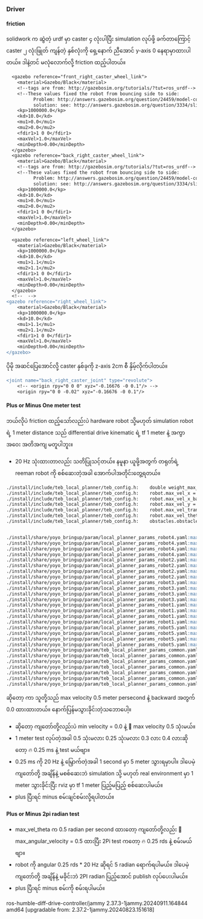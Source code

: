 ### Driver
#### friction
solidwork က ဆွဲတဲ့ urdf မှာ caster ၄ လုံးပါပြီး simulation လုပ်ဖို့ ခက်တာကြောင့် caster ၂ လုံးဖြုတ် ကျန်တဲ့ နှစ်လုံးကို ရှေ့နောက် ညီအောင် y-axis 0 နေရာမှာထားပါတယ်။ ဒါနဲ့တင် မလုံလောက်လို့ friction ထည့်ပါတယ်။
```diff
  <gazebo reference="front_right_caster_wheel_link">
    <material>Gazebo/Black</material>
    <!--tags are from: http://gazebosim.org/tutorials/?tut=ros_urdf-->
    <!--These values fixed the robot from bouncing side to side:
          Problem: http://answers.gazebosim.org/question/24459/model-contact-with-ground-issue/
          solution: see: http://answers.gazebosim.org/question/3334/slip1-slip2-in-urdf/-->
    <kp>1000000.0</kp>
    <kd>10.0</kd>
    <mu1>0.0</mu1>
    <mu2>0.0</mu2>
    <fdir1>1 0 0</fdir1>
    <maxVel>1.0</maxVel>
    <minDepth>0.00</minDepth>
  </gazebo>
  <gazebo reference="back_right_caster_wheel_link">
    <material>Gazebo/Black</material>
    <!--tags are from: http://gazebosim.org/tutorials/?tut=ros_urdf-->
    <!--These values fixed the robot from bouncing side to side:
          Problem: http://answers.gazebosim.org/question/24459/model-contact-with-ground-issue/
          solution: see: http://answers.gazebosim.org/question/3334/slip1-slip2-in-urdf/-->
    <kp>1000000.0</kp>
    <kd>10.0</kd>
    <mu1>0.0</mu1>
    <mu2>0.0</mu2>
    <fdir1>1 0 0</fdir1>
    <maxVel>1.0</maxVel>
    <minDepth>0.00</minDepth>
  </gazebo>

  <gazebo reference="left_wheel_link">
    <material>Gazebo/Black</material>
    <kp>1000000.0</kp>
    <kd>10.0</kd>
    <mu1>1.1</mu1>
    <mu2>1.1</mu2>
    <fdir1>1 0 0</fdir1>
    <maxVel>1.0</maxVel>
    <minDepth>0.00</minDepth>
  </gazebo>
  <!--  -->
<gazebo reference="right_wheel_link">
    <material>Gazebo/Black</material>
    <kp>1000000.0</kp>
    <kd>10.0</kd>
    <mu1>1.1</mu1>
    <mu2>1.1</mu2>
    <fdir1>1 0 0</fdir1>
    <maxVel>1.0</maxVel>
    <minDepth>0.00</minDepth>
</gazebo>
```
ပိုမို အဆင်ပြေအောင်လို့ caster နှစ်ခုကို z-axis 2cm စီ နှိမ့်လိုက်ပါတယ်။
```diff
<joint name="back_right_caster_joint" type="revolute">
    <!-- <origin rpy="0 0 0" xyz="-0.16676 -0 0.1"/> -->
    <origin rpy="0 0 -0.02" xyz="-0.16676 -0 0.1"/>
```

#### Plus or Minus One meter test
ဘယ်လိုပဲ friction ထည့်သော်လည်းပဲ hardware robot သို့မဟုတ် simulation robot ရဲ့ 1 meter distance သည်  differential drive kinematic ရဲ့ tf 1 meter နဲ့ အကွာအဝေး အတိအကျ မတူပါဘူး။
- 20 Hz သုံးထားတာလည်း သတိပြုသင့်တယ်။
နမူနာ ယူဖို့အတွက် တရုတ်ရဲ့ reeman robot ကို စစ်ဆေးတဲ့အခါ အောက်ပါအတိုင်းတွေ့ရတယ်။
```md
./install/include/teb_local_planner/teb_config.h:    double weight_max_vel_theta; //!< Optimization weight for satisfying the maximum allowed angular velocity
./install/include/teb_local_planner/teb_config.h:    robot.max_vel_x = 0.4;
./install/include/teb_local_planner/teb_config.h:    robot.max_vel_x_backwards = 0.2;
./install/include/teb_local_planner/teb_config.h:    robot.max_vel_y = 0.0;
./install/include/teb_local_planner/teb_config.h:    robot.max_vel_trans = 0.0;
./install/include/teb_local_planner/teb_config.h:    robot.max_vel_theta = 0.3;
./install/include/teb_local_planner/teb_config.h:    obstacles.obstacle_proximity_ratio_max_vel = 1;


./install/share/yoyo_bringup/param/local_planner_params_robot4.yaml:max_vel_x: 0.5
./install/share/yoyo_bringup/param/local_planner_params_robot4.yaml:max_vel_x_backwards: 0.0
./install/share/yoyo_bringup/param/local_planner_params_robot4.yaml:max_vel_y: 0.0
./install/share/yoyo_bringup/param/local_planner_params_robot4.yaml:max_vel_theta: 0.5
./install/share/yoyo_bringup/param/local_planner_params_robot2.yaml:max_vel_x: 0.15
./install/share/yoyo_bringup/param/local_planner_params_robot2.yaml:max_vel_x_backwards: 0.0
./install/share/yoyo_bringup/param/local_planner_params_robot2.yaml:max_vel_y: 0.0
./install/share/yoyo_bringup/param/local_planner_params_robot2.yaml:max_vel_theta: 0.15
./install/share/yoyo_bringup/param/local_planner_params_robot3.yaml:max_vel_x: 0.5
./install/share/yoyo_bringup/param/local_planner_params_robot3.yaml:max_vel_x_backwards: 0.0
./install/share/yoyo_bringup/param/local_planner_params_robot3.yaml:max_vel_y: 0.0
./install/share/yoyo_bringup/param/local_planner_params_robot3.yaml:max_vel_theta: 0.5
./install/share/yoyo_bringup/param/local_planner_params_robot1.yaml:max_vel_x: 0.5
./install/share/yoyo_bringup/param/local_planner_params_robot1.yaml:max_vel_x_backwards: 0.0
./install/share/yoyo_bringup/param/local_planner_params_robot1.yaml:max_vel_y: 0.0
./install/share/yoyo_bringup/param/local_planner_params_robot1.yaml:max_vel_theta: 0.5
./install/share/yoyo_bringup/param/local_planner_params_robot5.yaml:max_vel_x: 0.5
./install/share/yoyo_bringup/param/local_planner_params_robot5.yaml:max_vel_x_backwards: 0.0
./install/share/yoyo_bringup/param/local_planner_params_robot5.yaml:max_vel_y: 0.0
./install/share/yoyo_bringup/param/local_planner_params_robot5.yaml:max_vel_theta: 0.5
./install/share/yoyo_bringup/param/teb_local_planner_params_common.yaml:  # max_vel_x: 0.5 🌟
./install/share/yoyo_bringup/param/teb_local_planner_params_common.yaml:  # max_vel_x_backwards: 0.0 🌟
./install/share/yoyo_bringup/param/teb_local_planner_params_common.yaml:  # max_vel_y: 0.0
./install/share/yoyo_bringup/param/teb_local_planner_params_common.yaml:  # max_vel_theta: 0.5 🌟
./install/share/yoyo_bringup/param/teb_local_planner_params_common.yaml:  weight_max_vel_x: 2
./install/share/yoyo_bringup/param/teb_local_planner_params_common.yaml:  weight_max_vel_y: 1
./install/share/yoyo_bringup/param/teb_local_planner_params_common.yaml:  weight_max_vel_theta: 1
```
ဆိုတော့ ကာ သူတို့သည် max velocity 0.5 meter persecond နဲ့ backward အတွက် 0.0 ထားထားတယ်။ နောက်ပြန်မသွားခိုင်းတဲ့သဘောပေါ့။
-  ဆိုတော့ ကျတော်တို့လည်းပဲ min velocity = 0.0 နဲ့ 🌟 max velocity 0.5 သုံးမယ်။ 
-  1 meter test လုပ်တဲ့အခါ 0.5 သုံးမလား 0.25 သုံးမလား 0.3 လား 0.4 လားဆိုတော့ 🔥 0.25 ms နဲ့ test မယ်ဗျာ။
- 0.25 ms ကို 20 Hz နဲ့ မြှောက်တဲ့အခါ 1 second မှာ 5 meter သွားရမှာပါ။ ဒါပေမဲ့ ကျတော်တို့ အချိန်နဲ့ မစစ်ဆေးဘဲ simulation သို့ မဟုတ် real environment မှာ 1 meter သွားခိုင်းပြီး rviz မှာ tf 1 meter ပြည့်မပြည့် စစ်ဆေးပါမယ်။
- plus ပြီးရင် minus စမ်းချင်စမ်းလို့ရပါတယ်။

#### Plus or Minus 2pi radian test
- max_vel_theta က 0.5 radian per second ထားတော့ ကျတော်တို့လည်း 🌟 max_angular_velocity = 0.5 ထားပြီး 2Pi test ကတော့ 🔥 0.25 rds နဲ့ စမ်းမယ်ဗျာ။
- robot ကို angular 0.25 rds * 20 Hz ဆိုရင် 5 radian ရောက်ရပါမယ်။ ဒါပေမဲ့ ကျတော်တို့ အချိန်နဲ့ မခိုင်းဘဲ 2PI radian ပြည့်အောင် publish လုပ်ပေးပါမယ်။
- plus ပြီးရင် minus စမ်းကို စမ်းရပါမယ်။

ros-humble-diff-drive-controller/jammy 2.37.3-1jammy.20240911.164844 amd64 [upgradable from: 2.37.2-1jammy.20240823.151618]
